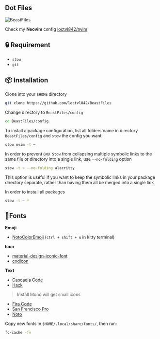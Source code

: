 ## Dot Files

![BeastFiles](https://user-images.githubusercontent.com/80513079/212870165-db43c120-cccd-4384-b7fe-85bdd63823db.png)

Check my **Neovim** config [loctvl842/nvim](https://github.com/loctvl842/nvim#neovim-config)

## 🔒 Requirement

- `stow`
- `git`

## 📦 Installation

Clone into your `$HOME` directory

```bash
git clone https://github.com/loctvl842/BeastFiles
```

Change directory to `BeastFiles/config`

```bash
cd BeastFiles/config
```

To install a package configuration, list all folders'name in directory `BeastFiles/config` and `stow` the config you want

```bash
stow nvim -t ~
```

In order to prevent `GNU Stow` from collapsing multiple symbolic links to the same file or directory into a single link, use `--no-folding` option

```bash
stow -t ~ --no-folding alacritty
```

This option is useful if you want to keep the symbolic links in your package directory separate, rather than having them all be merged into a single link

In order to install all packages

```bash
stow -t ~ *
```

## 🤟Fonts

**Emoji**
- [NotoColorEmoji](https://github.com/googlefonts/noto-emoji) (`ctrl + shift + u` in kitty terminal)

**Icon**
- [material-design-iconic-font](https://github.com/zavoloklom/material-design-iconic-font/releases/download/2.2.0/material-design-iconic-font.zip)
- [codicon](https://github.com/microsoft/vscode-codicons/raw/main/dist/codicon.ttf)

**Text**
- [Cascadia Code](https://github.com/microsoft/cascadia-code/releases)
- [Hack](https://github.com/ryanoasis/nerd-fonts/tree/master/patched-fonts/Hack)
> Install Mono will get small icons
- [Fira Code](https://github.com/ryanoasis/nerd-fonts/tree/master/patched-fonts/FiraCode)
- [San Francisco Pro](https://drive.google.com/file/d/1-vLGyDO-q7ciBclaPWY5ObLoPYfyh1q8/view)
- [Noto](https://github.com/ryanoasis/nerd-fonts/releases/download/v3.0.1/Noto.zip)

Copy new fonts in `$HOME/.local/share/fonts/`, then run:
```sh
fc-cache -fv
```
